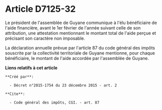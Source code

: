 # Article D7125-32

Le président de l'assemblée de Guyane communique à l'élu bénéficiaire de l'aide financière, avant le 1er février de l'année
suivant celle de son attribution, une attestation mentionnant le montant total de l'aide perçue et précisant son caractère
non imposable. 

La déclaration annuelle prévue par l'article 87 du code général des impôts souscrite par la collectivité territoriale de
Guyane mentionne, pour chaque bénéficiaire, le montant de l'aide accordée par l'assemblée de Guyane.

**Liens relatifs à cet article**

	**Créé par**:

	  - Décret n°2015-1754 du 23 décembre 2015 - art. 2

	**Cite**:

	  - Code général des impôts, CGI. - art. 87
